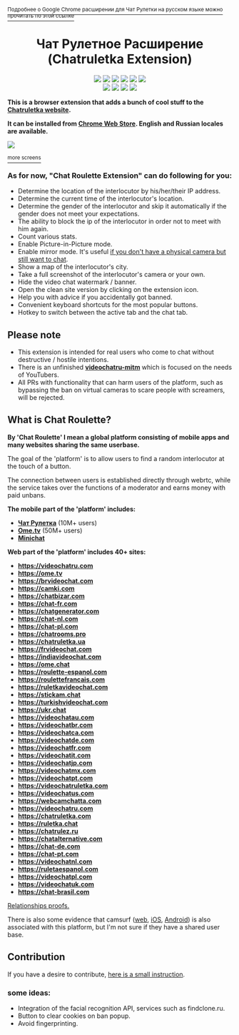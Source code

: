 [<sup>Подробнее о Google Chrome расширении для Чат Рулетки на русском языке можно прочитать по этой ссылке</sup>](README_RU.md)  
<h1 align="center">Чат Рулетное Расширение (Chatruletka Extension)</h1>

<p align="center">
<a href = "https://chrome.google.com/webstore/detail/alchldmijhnnapijdmchpkdeikibjgoi"><img src="https://img.shields.io/chrome-web-store/users/alchldmijhnnapijdmchpkdeikibjgoi?label=chrome%20users"></a> 
<a href = "https://chrome.google.com/webstore/detail/alchldmijhnnapijdmchpkdeikibjgoi/reviews"><img src="https://img.shields.io/chrome-web-store/rating/alchldmijhnnapijdmchpkdeikibjgoi?label=chrome%20rating"></a>
<a href = "https://discord.gg/YZKnbKGWen"><img src="https://img.shields.io/discord/925632108150530108?label=support&amp;logo=discord"></a> 
<a href = "https://ko-fi.com/D1D27PA3O"><img src="https://img.shields.io/static/v1?label=Ko-fi%20&message=donate&color=red&logo=kofi"></a> 
<img src="https://img.shields.io/github/license/qrlk/videochatru-extension" >
<img src="https://img.shields.io/date/1632816617?label=released" >
<br>
<a href = "https://t.me/videochatru_extension_ru"><img src="https://img.shields.io/badge/dynamic/json?label=News%20RU&amp;query=result&amp;suffix=%20Subscribers&amp;logo=telegram&amp;url=https%3A%2F%2Fapi.telegram.org%2Fbot5041993583%3AAAFGRQXy-mstURIBCaoA4IFczRrMeUNrVRc%2FgetChatMemberCount%3Fchat_id%3D%40videochatru_extension_ru"></a>
<a href = "https://t.me/videochatru_chat_ru"><img src="https://img.shields.io/badge/dynamic/json?label=Chat%20RU&amp;query=result&amp;suffix=%20Members&amp;logo=telegram&amp;url=https%3A%2F%2Fapi.telegram.org%2Fbot5041993583%3AAAFGRQXy-mstURIBCaoA4IFczRrMeUNrVRc%2FgetChatMemberCount%3Fchat_id%3D%40videochatru_chat_ru"></a>
<a href = "https://t.me/videochatru_extension"><img src="https://img.shields.io/badge/dynamic/json?label=News&query=result&suffix=%20Subscribers&logo=telegram&url=https%3A%2F%2Fapi.telegram.org%2Fbot5041993583%3AAAFGRQXy-mstURIBCaoA4IFczRrMeUNrVRc%2FgetChatMemberCount%3Fchat_id%3D%40videochatru_extension"></a> 
<a href = "https://t.me/videochatru_chat"><img src="https://img.shields.io/badge/dynamic/json?label=Chat&query=result&suffix=%20Members&logo=telegram&url=https%3A%2F%2Fapi.telegram.org%2Fbot5041993583%3AAAFGRQXy-mstURIBCaoA4IFczRrMeUNrVRc%2FgetChatMemberCount%3Fchat_id%3D%40videochatru_chat"></a>
</p>

**This is a browser extension that adds a bunch of cool stuff to the [Chatruletka website](https://videochatru.com).**  

**It can be installed from [Chrome Web Store](https://chrome.google.com/webstore/detail/alchldmijhnnapijdmchpkdeikibjgoi). English and Russian locales are available.**

<img src="https://cdn.discordapp.com/attachments/612424362946985987/891630030294229042/unknown.png"> 

[<sup>more screens</sup>](screens.md)  
### As for now, "Chat Roulette Extension" can do following for you:
* Determine the location of the interlocutor by his/her/their IP address.
* Determine the current time of the interlocutor's location.
* Determine the gender of the interlocutor and skip it automatically if the gender does not meet your expectations.
* The ability to block the ip of the interlocutor in order not to meet with him again.
* Count various stats.
* Enable Picture-in-Picture mode.
* Enable mirror mode. It's useful [if you don't have a physical camera but still want to chat](https://github.com/qrlk/videochatru-extension/wiki/No-Physical-Cam).
* Show a map of the interlocutor's city.
* Take a full screenshot of the interlocutor's camera or your own.
* Hide the video chat watermark / banner.
* Open the clean site version by clicking on the extension icon.
* Help you with advice if you accidentally got banned.
* Convenient keyboard shortcuts for the most popular buttons.
* Hotkey to switch between the active tab and the chat tab.

## Please note
* This extension is intended for real users who come to chat without destructive / hostile intentions.  
* There is an unfinished **[videochatru-mitm](https://github.com/qrlk/videochatru-mitm)** which is focused on the needs of YouTubers.
* All PRs with functionality that can harm users of the platform, such as bypassing the ban on virtual cameras to scare people with screamers, will be rejected.

## What is Chat Roulette?
**By 'Chat Roulette' I mean a global platform consisting of mobile apps and many websites sharing the same userbase.**

The goal of the 'platform' is to allow users to find a random interlocutor at the touch of a button.  

The connection between users is established directly through webrtc, while the service takes over the functions of a moderator and earns money with paid unbans.

**The mobile part of the 'platform' includes:**
* [**Чат Рулетка**](https://play.google.com/store/apps/details?id=com.chat.ruletka) (10M+ users)
* [**Ome.tv**](https://play.google.com/store/apps/details?id=omegle.tv) (50M+ users)
* [**Minichat**](https://apps.apple.com/ua/app/minichat-video-chat-texting/id1506912979)

**Web part of the 'platform' includes 40+ sites:**

* **https://videochatru.com**
* **https://ome.tv**
* **https://brvideochat.com**
* **https://camki.com**
* **https://chatbizar.com**
* **https://chat-fr.com**
* **https://chatgenerator.com**
* **https://chat-nl.com**
* **https://chat-pl.com**
* **https://chatrooms.pro**
* **https://chatruletka.ua**
* **https://frvideochat.com**
* **https://indiavideochat.com**
* **https://ome.chat**
* **https://roulette-espanol.com**
* **https://roulettefrancais.com**
* **https://ruletkavideochat.com**
* **https://stickam.chat**
* **https://turkishvideochat.com**
* **https://ukr.chat**
* **https://videochatau.com**
* **https://videochatbr.com**
* **https://videochatca.com**
* **https://videochatde.com**
* **https://videochatfr.com**
* **https://videochatit.com**
* **https://videochatjp.com**
* **https://videochatmx.com**
* **https://videochatpt.com**
* **https://videochatruletka.com**
* **https://videochatus.com**
* **https://webcamchatta.com**
* **https://videochatru.com**
* **https://chatruletka.com**
* **https://ruletka.chat**
* **https://chatrulez.ru**
* **https://chatalternative.com**
* **https://chat-de.com**
* **https://chat-pt.com**
* **https://videochatnl.com**
* **https://ruletaespanol.com**
* **https://videochatpl.com**
* **https://videochatuk.com**
* **https://chat-brasil.com**

[Relationships proofs.](https://builtwith.com/relationships/videochatru.com)

There is also some evidence that camsurf ([web](https://camsurf.com), [iOS](https://apps.apple.com/us/app/camsurf/id1491535834), [Android](https://play.google.com/store/apps/details?id=camsurf.com&hl=en)) is also associated with this platform, but I'm not sure if they have a shared user base.

## Contribution
If you have a desire to contribute, [here is a small instruction](CONTRIBUTING.md).  


### some ideas:
* Integration of the facial recognition API, services such as findclone.ru.
* Button to clear cookies on ban popup.
* Avoid fingerprinting.
